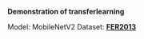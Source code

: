 __Demonstration of transferlearning__

Model: MobileNetV2
Dataset: __[FER2013]([http://url](https://www.kaggle.com/competitions/challenges-in-representation-learning-facial-expression-recognition-challenge)https://www.kaggle.com/competitions/challenges-in-representation-learning-facial-expression-recognition-challenge)__

